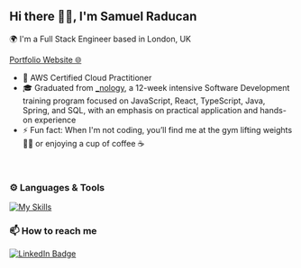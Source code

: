## Hi there 👋🏼, I'm Samuel Raducan

🌍 I'm a Full Stack Engineer based in London, UK
<br />

[Portfolio Website 🌐](https://samuel-raducan.vercel.app/)

-   📜 AWS Certified Cloud Practitioner
-   🎓 Graduated from [\_nology](https://nology.io/), a 12-week intensive Software Development training program focused on JavaScript, React, TypeScript, Java, Spring, and SQL, with an emphasis on practical application and hands-on experience
-   ⚡ Fun fact: When I'm not coding, you’ll find me at the gym lifting weights 🏋🏿 or enjoying a cup of coffee ☕

<br/>

### ⚙️ Languages & Tools

[![My Skills](https://skillicons.dev/icons?i=java,spring,js,ts,react,nodejs,express,html,css,scss,mongodb,postgresql,aws&theme=dark)](https://skillicons.dev)

### 📫 How to reach me

<div id="badges">
  <a href="https://www.linkedin.com/in/samuel-raducan-3b9683199/">
    <img src="https://img.shields.io/badge/LinkedIn-blue?style=for-the-badge&logo=linkedin&logoColor=white" alt="LinkedIn Badge"/>
  </a>
</div>

<!-- [![LinkedIn](https://skillicons.dev/icons?i=linkedin&theme=dark)](https://www.linkedin.com/in/samuel-raducan-3b9683199/) -->

<!-- <div>
<a href="http://www.github.com/samuelmbp">
    <img height="150em" src="https://github-readme-stats.vercel.app/api/top-langs/?username=samuelmbp&layout=compact&theme=yeblu&langs_count=5"/>
  <p><img align="center" src="https://github-readme-streak-stats.herokuapp.com/?user=samuelmbp&layout=compact&theme=yeblu" alt="samuelraducan" /></p>

  </a>
</div> -->

<!--
Here are some ideas to get you started:
- 🔭 I’m currently working on ...
- 🌱 I’m currently learning ...
- 👯 I’m looking to collaborate on ...
- 🤔 I’m looking for help with ...
- 💬 Ask me about ...
- 📫 How to reach me: ...
- 😄 Pronouns: ...
- ⚡ Fun fact: ...
- - 🌱 I’m currently learning ```.Java``` & ```.Spring Boot``` by building **[Spring Boot Registration System](https://github.com/samuelmbp/java-springboot-registration-system)**
-->
